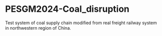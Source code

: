# PESGM2024-Coal_disruption
Test system of coal supply chain modified from real freight railway system in northwestern region of China.

